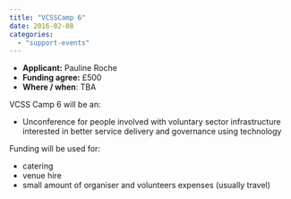 ```yaml
---
title: "VCSSCamp 6"
date: 2016-02-08
categories: 
  - "support-events"
---
```


- **Applicant:** Pauline Roche
- **Funding agree:** £500
- **Where / when**: TBA

VCSS Camp 6 will be an:

- Unconference for people involved with voluntary sector infrastructure interested in better service delivery and governance using technology

Funding will be used for:

- catering
- venue hire
- small amount of organiser and volunteers expenses (usually travel)
